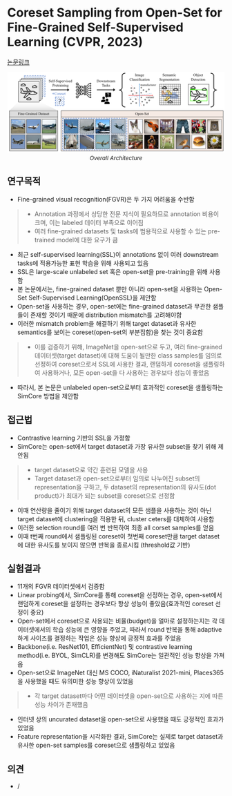 # Coreset Sampling from Open-Set for Fine-Grained Self-Supervised Learning (CVPR, 2023)

[논문링크](https://arxiv.org/abs/2303.11101)

<p align="center">
    <img width="600" alt='fig1' src="../img/kim2023coreset.png?raw=true"></br>
    <em><font size=2>Overall Architecture</font></em>
</p>

## 연구목적
- Fine-grained visual recognition(FGVR)은 두 가지 어려움을 수반함
> - Annotation 과정에서 상당한 전문 지식이 필요하므로 annotation 비용이 크며, 이는 labeled 데이터 부족으로 이어짐
> - 여러 fine-grained datasets 및 tasks에 범용적으로 사용할 수 있는 pre-trained model에 대한 요구가 큼
- 최근 self-supervised learning(SSL)이 annotations 없이 여러 downstream tasks에 적용가능한 표현 학습을 위해 사용되고 있음
- SSL은 large-scale unlabeled set 혹은 open-set을 pre-training을 위해 사용함
- 본 논문에서는, fine-grained dataset 뿐만 아니라 open-set을 사용하는 Open-Set Self-Supervised Learning(OpenSSL)을 제안함
- Open-set을 사용하는 경우, open-set에는 fine-grained dataset과 무관한 샘플들이 존재할 것이기 때문에 distribution mismatch를 고려해야함
- 이러한 mismatch problem을 해결하기 위해 target dataset과 유사한 semantics를 보이는 coreset(open-set의 부분집합)을 찾는 것이 중요함
> - 이를 검증하기 위해, ImageNet을 open-set으로 두고, 여러 fine-grained 데이터셋(target dataset)에 대해 도움이 될만한 class samples를 임의로 선정하여 coreset으로서 SSL에 사용한 결과, 랜덤하게 coreset을 샘플링하여 사용하거나, 모든 open-set을 다 사용하는 경우보다 성능이 좋았음
- 따라서, 본 논문은 unlabeled open-set으로부터 효과적인 coreset을 샘플링하는 SimCore 방법을 제안함

## 접근법
- Contrastive learning 기반의 SSL을 가정함
- SimCore는 open-set에서 target dataset과 가장 유사한 subset을 찾기 위해 제안됨
> - target dataset으로 약간 훈련된 모델을 사용
> - Target dataset과 open-set으로부터 임의로 나누어진 subset의 representation을 구하고, 두 dataset의 representation의 유사도(dot product)가 최대가 되는 subset을 coreset으로 선정함
- 이때 연산량을 줄이기 위해 target dataset의 모든 샘플을 사용하는 것이 아닌 target dataset에 clustering을 적용한 뒤, cluster ceters를 대체하여 사용함
- 이러한 selection round를 여러 번 반복하여 최종 all corset samples를 얻음
- 이때 t번째 round에서 샘플링된 coreset이 첫번째 coreset만큼 target dataset에 대한 유사도를 보이지 않으면 반복을 종료시킴 (threshold값 기반)

## 실험결과
- 11개의 FGVR 데이터셋에서 검증함
- Linear probing에서, SimCore를 통해 coreset을 선정하는 경우, open-set에서 랜덤하게 coreset을 설정하는 경우보다 항상 성능이 좋았음(효과적인 coreset 선정이 중요)
- Open-set에서 coreset으로 사용되는 비율(budget)을 얼마로 설정하는지는 각 데이터셋에서의 학습 성능에 큰 영향을 주었고, 따라서 round 반복을 통해 adaptive하게 사이즈를 결정하는 작업은 성능 향상에 긍정적 효과를 주었음
- Backbone(i.e. ResNet101, EfficientNet) 및 contrastive learning method(i.e. BYOL, SimCLR)를 변경해도 SimCore는 일관적인 성능 향상을 가져옴
- Open-set으로 ImageNet 대신 MS COCO, iNaturalist 2021-mini, Places365을 사용했을 때도 유의미한 성능 향상이 있었음
> - 각 target dataset마다 어떤 데이터셋을 open-set으로 사용하는 지에 따른 성능 차이가 존재했음
- 인터넷 상의 uncurated dataset을 open-set으로 사용했을 때도 긍정적인 효과가 있었음
- Feature representation을 시각화한 결과, SimCore는 실제로 target dataset과 유사한 open-set samples를 coreset으로 샘플링하고 있었음

## 의견
- /